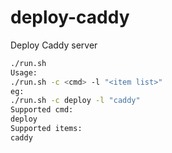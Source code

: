 # deploy-caddy

Deploy Caddy server

```bash
./run.sh 
Usage:
./run.sh -c <cmd> -l "<item list>"
eg:
./run.sh -c deploy -l "caddy"
Supported cmd:
deploy
Supported items:
caddy
```

